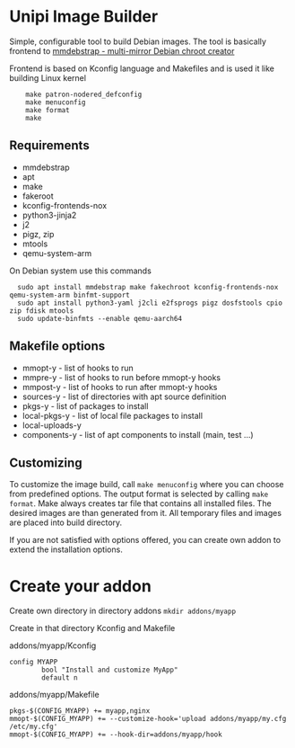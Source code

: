 # Unipi Image Builder

Simple, configurable tool to build Debian images. The tool is basically frontend to [mmdebstrap - multi-mirror Debian chroot creator](https://gitlab.mister-muffin.de/josch/mmdebstrap)

Frontend is based on Kconfig language and Makefiles and is used it like building Linux kernel

``` 
    make patron-nodered_defconfig
    make menuconfig
    make format
    make
```

## Requirements
- mmdebstrap
- apt
- make
- fakeroot
- kconfig-frontends-nox
- python3-jinja2
- j2
- pigz, zip
- mtools
- qemu-system-arm

On Debian system use this commands

```
  sudo apt install mmdebstrap make fakechroot kconfig-frontends-nox qemu-system-arm binfmt-support
  sudo apt install python3-yaml j2cli e2fsprogs pigz dosfstools cpio zip fdisk mtools
  sudo update-binfmts --enable qemu-aarch64

```


## Makefile options

- mmopt-y          - list of hooks to run
- mmpre-y          - list of hooks to run before mmopt-y hooks
- mmpost-y         - list of hooks to run after mmopt-y hooks
- sources-y        - list of directories with apt source definition
- pkgs-y           - list of packages to install
- local-pkgs-y     - list of local file packages to install
- local-uploads-y
- components-y     - list of apt components to install (main, test ...)

## Customizing

To customize the image build, call ```make menuconfig``` where you can choose from predefined options.
The output format is selected by calling ```make format```. Make always creates tar file that contains all installed files.
The desired images are than generated from it. All temporary files and images are placed into build directory.

If you are not satisfied with options offered, you can create own addon to extend the installation options.

# Create your addon

Create own directory in directory addons
 ```mkdir addons/myapp```

Create in that directory Kconfig and Makefile

addons/myapp/Kconfig
```
config MYAPP
        bool "Install and customize MyApp"
        default n
```

addons/myapp/Makefile
```
pkgs-$(CONFIG_MYAPP) += myapp,nginx
mmopt-$(CONFIG_MYAPP) += --customize-hook='upload addons/myapp/my.cfg /etc/my.cfg'
mmopt-$(CONFIG_MYAPP) += --hook-dir=addons/myapp/hook
```

